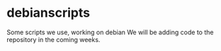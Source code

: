 # debianscripts
Some scripts we use, working on debian
We will be adding code to the repository in the coming weeks.
